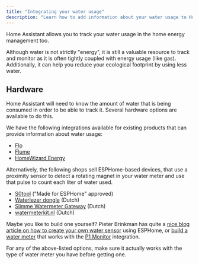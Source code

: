 ```yaml
---
title: "Integrating your water usage"
description: "Learn how to add information about your water usage to Home Assistant home energy management."
---
```


Home Assistant allows you to track your water usage in the home energy management too.

Although water is not strictly "energy", it is still a valuable resource to track and monitor as it is often tightly coupled with energy usage (like gas). Additionally, it can help you reduce your ecological footprint by using less water. 

## Hardware

Home Assistant will need to know the amount of water that is being consumed in order to be able to track it. Several hardware options are available to do this.

We have the following integrations available for existing products that can provide information about water usage:

- [Flo](/integrations/flo)
- [Flume](/integrations/flume)
- [HomeWizard Energy](/integrations/homewizard)

Alternatively, the following shops sell ESPHome-based devices, that use a proximity sensor to detect a rotating magnet in your water meter and use that pulse to count each liter of water used.

- [S0tool](https://huizebruin.github.io/s0tool/) ("Made for ESPHome" approved)
- [Waterlezer dongle](https://smart-stuff.nl/product/esphome-waterlezer-dongle/) (Dutch)
- [Slimme Watermeter Gateway](https://smartgateways.nl/product/slimme-watermeter-gateway/) (Dutch)
- [watermeterkit.nl](https://watermeterkit.nl/) (Dutch)

Maybe you like to build one yourself? Pieter Brinkman has quite a [nice blog article on how to create your own water sensor](https://www.pieterbrinkman.com/2022/02/02/build-a-cheap-water-usage-sensor-using-esphome-home-assistant-and-a-proximity-sensor/) using ESPHome, or [build a water meter](https://www.ztatz.nl/p1-monitor-watermeter/) that works with the [P1 Monitor](/integrations/p1_monitor) integration.

For any of the above-listed options, make sure it actually works with the type of water meter you have before getting one.
